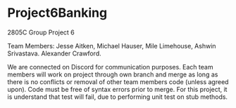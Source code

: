 # Project6Banking
2805C Group Project 6

Team Members:
Jesse Aitken, Michael Hauser, Mile Limehouse, Ashwin Srivastava. Alexander Crawford.

We are connected on Discord for communication purposes. Each team members will work on project through own branch and merge as long as there is no conflicts or removal of other team members code (unless agreed upon). Code must be free of syntax errors prior to merge. For this project, it is understand that test will fail, due to performing unit test on stub methods.
